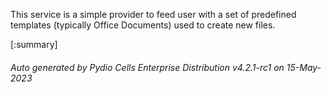 






This service is a simple provider to feed user with a set of predefined templates (typically Office Documents) used to create new files.

[:summary]

###### Auto generated by Pydio Cells Enterprise Distribution v4.2.1-rc1 on 15-May-2023
